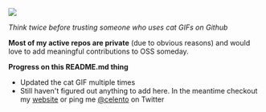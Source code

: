 ![](https://media1.tenor.com/images/4d7dbf1e601a83d0e7499dca5edd7be4/tenor.gif?itemid=13168073)

*Think twice before trusting someone who uses cat GIFs on Github*

**Most of my active repos are private** (due to obvious reasons) and would love to add meaningful contributions to OSS someday.

**Progress on this README.md thing**
- Updated the cat GIF multiple times
- Still haven't figured out anything to add here. In the meantime checkout my [website](https://celento.me) or ping me [@celento](https://www.twitter.com/celento) on Twitter
